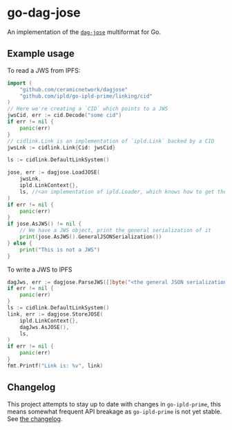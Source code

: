 # go-dag-jose

An implementation of the [`dag-jose`](https://github.com/ipld/specs/pull/269) multiformat for Go. 

## Example usage

To read a JWS from IPFS:

```go 
import ( 
    "github.com/ceramicnetwork/dagjose"
    "github.com/ipld/go-ipld-prime/linking/cid"
)
// Here we're creating a `CID` which points to a JWS
jwsCid, err := cid.Decode("some cid")
if err != nil {
    panic(err)
}
// cidlink.Link is an implementation of `ipld.Link` backed by a CID
jwsLnk := cidlink.Link{Cid: jwsCid}

ls := cidlink.DefaultLinkSystem()

jose, err := dagjose.LoadJOSE(
    jwsLnk,
    ipld.LinkContext{},
    ls, //<an implementation of ipld.Loader, which knows how to get the block data from IPFS>,
)
if err != nil {
    panic(err)
}
if jose.AsJWS() != nil {
    // We have a JWS object, print the general serialization of it
    print(jose.AsJWS().GeneralJSONSerialization())
} else {
    print("This is not a JWS")
}
```

To write a JWS to IPFS

```go
dagJws, err := dagjose.ParseJWS([]byte("<the general JSON serialization of a JWS>"))
if err != nil {
    panic(err)
}
ls := cidlink.DefaultLinkSystem()
link, err := dagjose.StoreJOSE(
    ipld.LinkContext{},
    dagJws.AsJOSE(),
    ls,
)
if err != nil {
    panic(err)
}
fmt.Printf("Link is: %v", link)
```

## Changelog

This project attempts to stay up to date with changes in `go-ipld-prime`, this
means somewhat frequent API breakage as `go-ipld-prime` is not yet stable. 
See [the changelog](./CHANGELOG.md).
